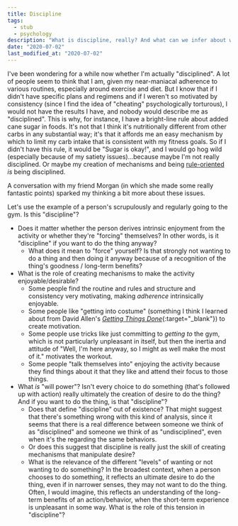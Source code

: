 ```yaml
---
title: Discipline
tags:
  - stub
  - psychology
description: "What is discipline, really? And what can we infer about whether someone is \"disciplined\" from their behavior?"
date: "2020-07-02"
last_modified_at: "2020-07-02"
---
```


I've been wondering for a while now whether I'm actually "disciplined". A lot of people seem to think that I am, given my near-maniacal adherence to various routines, especially around exercise and diet. But I know that if I didn't have specific plans and regimens and if I weren't so motivated by consistency (since I find the idea of "cheating" psychologically torturous), I would not have the results I have, and nobody would describe me as "disciplined". This is why, for instance, I have a bright-line rule about added cane sugar in foods. It's not that I think it's nutritionally different from other carbs in any substantial way; it's that it affords me an easy mechanism by which to limit my carb intake that is consistent with my fitness goals. So if I didn't have this rule, it would be "Sugar is okay!", and I would go hog wild (especially because of my satiety issues)...because maybe I'm not really disciplined. Or maybe my creation of mechanisms and being [rule-oriented](/rules/) _is_ being disciplined.

A conversation with my friend Morgan (in which she made some really fantastic points) sparked my thinking a bit more about these issues.

Let's use the example of a person's scrupulously and regularly going to the gym. Is this "discipline"?

* Does it matter whether the person derives intrinsic enjoyment from the activity or whether they're "forcing" themselves? In other words, is it "discipline" if you want to do the thing anyway?
  * What does it mean to "force" yourself? Is that strongly not wanting to do a thing and then doing it anyway because of a recognition of the thing's goodness / long-term benefits?
* What is the role of creating mechanisms to make the activity enjoyable/desirable?
  * Some people find the routine and rules and structure and consistency very motivating, making _adherence_ intrinsically enjoyable.
  * Some people like "getting into costume" (something I think I learned about from David Allen's [_Getting Things Done_](https://smile.amazon.com/dp/B00KWG9M2E){:target="&lowbar;blank"}) to create motivation.
  * Some people use tricks like just committing to _getting to_ the gym, which is not particularly unpleasant in itself, but then the inertia and attitude of "Well, I'm here anyway, so I might as well make the most of it." motivates the workout.
  * Some people "talk themselves into" enjoying the activity because they find things about it that they like and attend their focus to those things.
* What _is_ "will power"? Isn't every choice to do something (that's followed up with action) really ultimately the creation of desire to do the thing? And if you want to do the thing, is that "discipline"?
  * Does that define "discipline" out of existence? That might suggest that there's something wrong with this kind of analysis, since it seems that there is a real difference between someone we think of as "disciplined" and someone we think of as "undisciplined", even when it's the regarding the same behaviors.
  * Or does this suggest that discipline is really just the skill of creating mechanisms that manipulate desire?
  * What is the relevance of the different "levels" of wanting or not wanting to do something? In the broadest context, when a person chooses to do something, it reflects an ultimate desire to do the thing, even if in narrower senses, they may not want to do the thing. Often, I would imagine, this reflects an understanding of the long-term benefits of an action/behavior, when the short-term experience is unpleasant in some way. What is the role of this tension in "discipline"?
